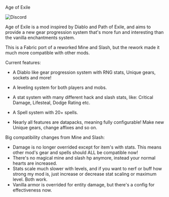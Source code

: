 Age of Exile

<img alt="Discord" href="https://discord.gg/34qaNje" src="https://img.shields.io/discord/736508692182073355?color=blue&label=Discord">

Age of Exile is a mod inspired by Diablo and Path of Exile, and aims to provide a new gear progression system that's more fun and interesting than the vanilla enchantments system.

 

This is a Fabric port of a reworked Mine and Slash, but the rework made it much more compatible with other mods.

 

Current features:

* A Diablo like gear progression system with RNG stats, Unique gears, sockets and more!

* A leveling system for both players and mobs.

* A stat system with many different hack and slash stats, like: Critical Damage, Lifesteal, Dodge Rating etc.

* A Spell system with 20+ spells.

* Nearly all features are datapacks, meaning fully configurable! Make new Unique gears, change affixes and so on.

 

Big compatibility changes from Mine and Slash:

* Damage is no longer overrided except for item's with stats. This means other mod's gear and spells should ALL be compatible now!
* There's no magical mine and slash hp anymore, instead your normal hearts are increased.
* Stats scale much slower with levels, and if you want to nerf or buff how strong my mod is, just increase or decrease stat scaling or maximum level. Both work.
* Vanilla armor is overrided for entity damage, but there's a config for effectiveness now.
